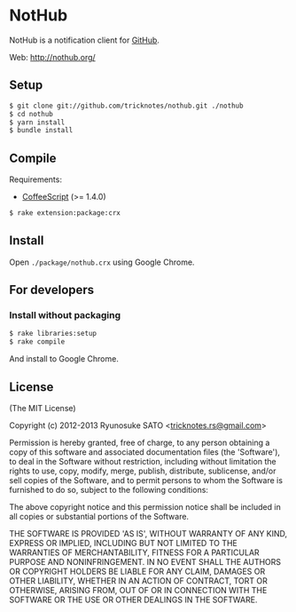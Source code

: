 # NotHub
NotHub is a notification client for [GitHub](http://github.com).

Web: http://nothub.org/

## Setup
``` sh
$ git clone git://github.com/tricknotes/nothub.git ./nothub
$ cd nothub
$ yarn install
$ bundle install
```

## Compile
Requirements:

* [CoffeeScript](http://jashkenas.github.com/coffee-script/) (>= 1.4.0)

``` sh
$ rake extension:package:crx
```

## Install
Open `./package/nothub.crx` using Google Chrome.

## For developers
### Install without packaging
``` sh
$ rake libraries:setup
$ rake compile
```

And install to Google Chrome.

## License
(The MIT License)

Copyright (c) 2012-2013 Ryunosuke SATO &lt;tricknotes.rs@gmail.com&gt;

Permission is hereby granted, free of charge, to any person obtaining a copy of this software and associated documentation files (the 'Software'), to deal in the Software without restriction, including without limitation the rights to use, copy, modify, merge, publish, distribute, sublicense, and/or sell copies of the Software, and to permit persons to whom the Software is furnished to do so, subject to the following conditions:

The above copyright notice and this permission notice shall be included in all copies or substantial portions of the Software.

THE SOFTWARE IS PROVIDED 'AS IS', WITHOUT WARRANTY OF ANY KIND, EXPRESS OR IMPLIED, INCLUDING BUT NOT LIMITED TO THE WARRANTIES OF MERCHANTABILITY, FITNESS FOR A PARTICULAR PURPOSE AND NONINFRINGEMENT. IN NO EVENT SHALL THE AUTHORS OR COPYRIGHT HOLDERS BE LIABLE FOR ANY CLAIM, DAMAGES OR OTHER LIABILITY, WHETHER IN AN ACTION OF CONTRACT, TORT OR OTHERWISE, ARISING FROM, OUT OF OR IN CONNECTION WITH THE SOFTWARE OR THE USE OR OTHER DEALINGS IN THE SOFTWARE.
